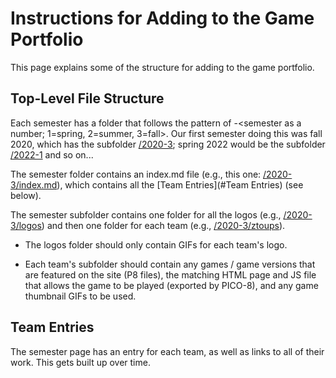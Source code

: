 # Instructions for Adding to the Game Portfolio

This page explains some of the structure for adding to the game portfolio. 

## Top-Level File Structure

Each semester has a folder that follows the pattern of <year>-<semester as a number; 1=spring, 2=summer, 3=fall>. Our first semester doing this was fall 2020, which has the subfolder [/2020-3](/2020-3/index.md); spring 2022 would be the subfolder [/2022-1](/2022-1/index.md) and so on...

The semester folder contains an index.md file (e.g., this one: [/2020-3/index.md](/2020-3/index.md)), which contains all the [Team Entries](#Team Entries) (see below). 

The semester subfolder contains one folder for all the logos (e.g., [/2020-3/logos](/2020-3/logos)) and then one folder for each team (e.g., [/2020-3/ztoups](/2020-3/ztoups)). 

* The logos folder should only contain GIFs for each team's logo. 

* Each team's subfolder should contain any games / game versions that are featured on the site (P8 files), the matching HTML page and JS file that allows the game to be played (exported by PICO-8), and any game thumbnail GIFs to be used.

## Team Entries

The semester page has an entry for each team, as well as links to all of their work. This gets built up over time. 


